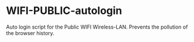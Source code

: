 # WIFI-PUBLIC-autologin
Auto login script for the Public WIFI Wireless-LAN. Prevents the pollution of the browser history.
